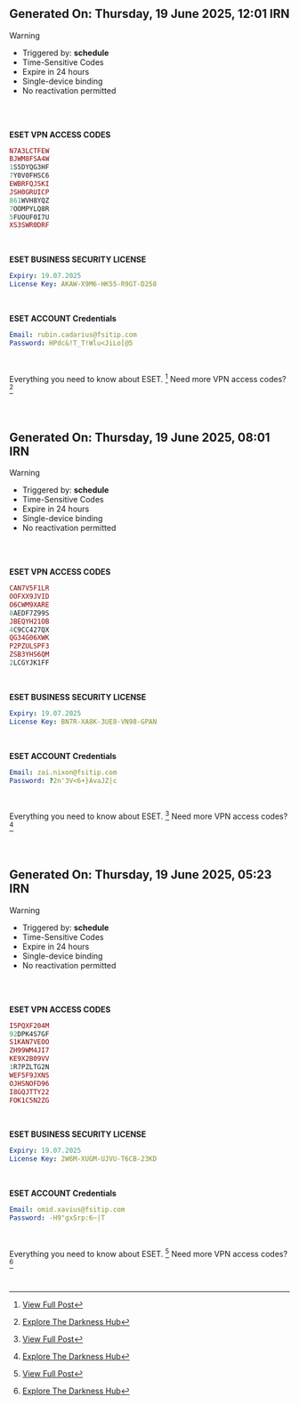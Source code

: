 
#
## Generated On: Thursday, 19 June 2025, 12:01 IRN

> [!WARNING]
>
> - Triggered by: **schedule**
> - Time-Sensitive Codes
> - Expire in 24 hours
> - Single-device binding
> - No reactivation permitted <br><br/>

<br/>

**ESET VPN ACCESS CODES**

```ruby
N7A3LCTFEW
BJWM8FSA4W
1S5DYQG3HF
7Y0V0FHSC6
EWBRFQJ5KI
JSH0GRUICP
861WVH8YQZ
7OOMPYLQ8R
5FUOUF0I7U
XS3SWR0DRF
```

<br/>

**ESET BUSINESS SECURITY LICENSE**

```yml
Expiry: 19.07.2025
License Key: AKAW-X9M6-HK55-R9GT-D258
```

<br/>

**ESET ACCOUNT Credentials**

```yml
Email: rubin.cadarius@fsitip.com
Password: HPdc&!T_T!Wlu<JiLo[@5
```

<br/>

Everything you need to know about ESET. [^1]
Need more VPN access codes? [^2]

<br/>


#
#
## Generated On: Thursday, 19 June 2025, 08:01 IRN

> [!WARNING]
>
> - Triggered by: **schedule**
> - Time-Sensitive Codes
> - Expire in 24 hours
> - Single-device binding
> - No reactivation permitted <br><br/>

<br/>

**ESET VPN ACCESS CODES**

```ruby
CAN7V5F1LR
OOFXX9JVID
O6CWM9XARE
8AEDF7Z99S
JBEQYH21OB
4C9CC427QX
QG34G06XWK
P2PZULSPF3
ZSB3YHS6QM
2LCGYJK1FF
```

<br/>

**ESET BUSINESS SECURITY LICENSE**

```yml
Expiry: 19.07.2025
License Key: BN7R-XA8K-3UE8-VN98-GPAN
```

<br/>

**ESET ACCOUNT Credentials**

```yml
Email: zai.nixon@fsitip.com
Password: ?2n'3V<6+}AvaJZ|c
```

<br/>

Everything you need to know about ESET. [^1]
Need more VPN access codes? [^2]

<br/>


#
#
## Generated On: Thursday, 19 June 2025, 05:23 IRN

> [!WARNING]
>
> - Triggered by: **schedule**
> - Time-Sensitive Codes
> - Expire in 24 hours
> - Single-device binding
> - No reactivation permitted <br><br/>

<br/>

**ESET VPN ACCESS CODES**

```ruby
I5PQXF204M
92DPK4S7GF
S1KAN7VEOO
ZH99WM4JI7
KE9X2B09VV
1R7PZLTG2N
WEF5F9JXNS
OJHSNOFD96
I8GQJTTY22
FOK1C5N2ZG
```

<br/>

**ESET BUSINESS SECURITY LICENSE**

```yml
Expiry: 19.07.2025
License Key: 2W6M-XUGM-UJVU-T6CB-23KD
```

<br/>

**ESET ACCOUNT Credentials**

```yml
Email: omid.xavius@fsitip.com
Password: -H9"gxSrp:6~|T
```

<br/>

Everything you need to know about ESET. [^1]
Need more VPN access codes? [^2]

<br/>

[^1]: [View Full Post](https://t.me/F_NiREvil/2113)
[^2]: [Explore The Darkness Hub](https://t.me/Eset_key_trial)
